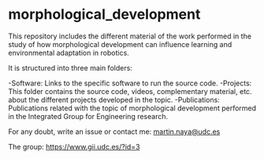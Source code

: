 # morphological_development

This repository includes the different material of the work performed in the study of how morphological development can influence learning and environmental adaptation in robotics.

It is structured into three main folders:

-Software: Links to the specific software to run the source code.
-Projects: This folder contains the source code, videos, complementary material, etc. about the different projects developed in the topic.
-Publications: Publications related with the topic of morphological development performed in the Integrated Group for Engineering research.


For any doubt, write an issue or contact me: martin.naya@udc.es

The group: https://www.gii.udc.es/?id=3

